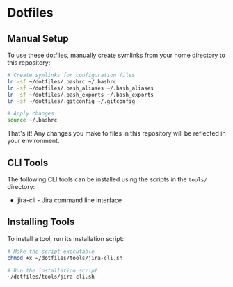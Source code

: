 # Dotfiles

## Manual Setup

To use these dotfiles, manually create symlinks from your home directory to this repository:

```bash
# Create symlinks for configuration files
ln -sf ~/dotfiles/.bashrc ~/.bashrc
ln -sf ~/dotfiles/.bash_aliases ~/.bash_aliases
ln -sf ~/dotfiles/.bash_exports ~/.bash_exports
ln -sf ~/dotfiles/.gitconfig ~/.gitconfig

# Apply changes
source ~/.bashrc
```

That's it! Any changes you make to files in this repository will be reflected in your environment.

## CLI Tools

The following CLI tools can be installed using the scripts in the `tools/` directory:

- jira-cli - Jira command line interface

## Installing Tools

To install a tool, run its installation script:

```bash
# Make the script executable
chmod +x ~/dotfiles/tools/jira-cli.sh

# Run the installation script
~/dotfiles/tools/jira-cli.sh
```
